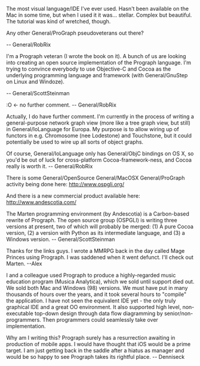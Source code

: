 The most visual language/IDE I've ever used. Hasn't been available on the Mac in some time, but when I used it it was... stellar. Complex but beautiful. The tutorial was kind of wretched, though.

Any other General/ProGraph pseudoveterans out there?

-- General/RobRix

I'm a Prograph veteran (I wrote the book on it). A bunch of us are looking into creating an open source implementation of the Prograph language. I'm trying to convince everybody to use Objective-C and Cocoa as the underlying programming language and framework (with General/GnuStep on Linux and Windoze).

-- General/ScottSteinman

:O <- no further comment. -- General/RobRix

Actually, I do have further comment. I'm currently in the process of writing a general-purpose network graph view (more like a tree graph view, but still) in General/IoLanguage for Europa. My purpose is to allow wiring up of functors in e.g. Chromosome (nee Lodestone) and Touchstone, but it could potentially be used to wire up all sorts of object graphs.

Of course, General/IoLanguage only has General/ObjC bindings on OS X, so you'd be out of luck for cross-platform Cocoa-framework-ness, and Cocoa really is worth it. -- General/RobRix

There is some General/OpenSource General/MacOSX General/ProGraph activity being done here:  http://www.ospgli.org/

And there is a new commercial product available here: http://www.andescotia.com/

The Marten programming environment (by Andescotia) is a Carbon-based rewrite of Prograph.  The open source group (OSPGLI) is writing three versions at present, two of which will probably be merged: (1) A pure Cocoa version, (2) a version with Python as its intermediate language, and (3) a Windows version. -- General/ScottSteinman


Thanks for the links guys. I wrote a MMRPG back in the day called Mage Princes using Prograph. I was saddened when it went defunct. I'll check out Marten. --Alex


I and a colleague used Prograph to produce a highly-regarded music education program (Musica Analytica), which we sold until support died out. We sold both Mac and Windows (98) versions. We must have put in many thousands of hours over the years, and it took several hours to "compile" the application. I have not seen the equivalent IDE yet - the only truly graphical IDE and a great OO environment. It also supported high level, non-executable top-down design through data flow diagramming by senior/non-programmers. Then programmers could seamlessly take over implementation. 

Why am I writing this? Prograph surely has a resurrection awaiting in production of mobile apps. I would have thought that iOS would be a prime target. I am just getting back in the saddle after a hiatus as manager and would be so happy to see Prograph takes its rightful place.
-- Denniseck